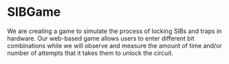 # SIBGame

We are creating a game to simulate the process of locking SIBs and traps in hardware.
Our web-based game allows users to enter different bit combinations while we will observe and measure the amount of time and/or number of attempts that it takes them to unlock the circuit.
